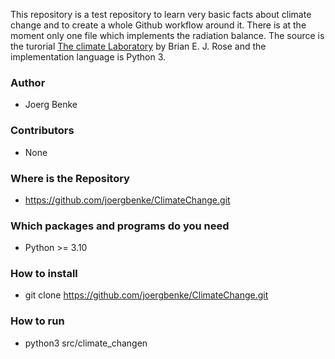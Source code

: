 This repository is a test repository to learn very basic facts about climate change and
to create a whole Github workflow around it. There is at the moment only one file
which implements the radiation balance. The source is the turorial [The climate Laboratory](https://brian-rose.github.io/ClimateLaboratoryBook/home.html) by Brian E. J. Rose and the implementation language is Python 3.

### Author
  - Joerg Benke

### Contributors
  - None

### Where is the Repository
  - https://github.com/joergbenke/ClimateChange.git

### Which packages and programs do you need
  - Python >= 3.10
	 
### How to install
  - git clone https://github.com/joergbenke/ClimateChange.git

### How to run
  - python3 src/climate_changen

